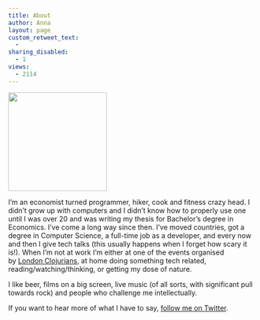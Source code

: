 ```yaml
---
title: About
author: Anna
layout: page
custom_retweet_text:
  - 
sharing_disabled:
  - 1
views:
  - 2114
---
```

[<img class="alignright wp-image-472 size-thumbnail" src="https://www.gravatar.com/avatar/03e4dc6859477048a54720201a5f3b2b.png?s=200" alt="" width="200" height="200" />][1]

I’m an economist turned programmer, hiker, cook and fitness crazy head. I didn&#8217;t grow up with computers and I didn&#8217;t know how to properly use one until I was over 20 and was writing my thesis for Bachelor&#8217;s degree in Economics. I&#8217;ve come a long way since then. I&#8217;ve moved countries, got a degree in Computer Science, a full-time job as a developer, and every now and then I give tech talks (this usually happens when I forget how scary it is!). When I&#8217;m not at work I&#8217;m either at one of the events organised by [London Clojurians][2], at home doing something tech related, reading/watching/thinking, or getting my dose of nature.

I like beer, films on a big screen, live music (of all sorts, with significant pull towards rock) and people who challenge me intellectually.

If you want to hear more of what I have to say, <a href="http://twitter.com/AnnaPawlicka" target="_blank">follow me on Twitter</a>.

&nbsp;

 [1]: http://annapawlicka.com/wp-content/uploads/2012/11/IMG_4361.jpg
 [2]: http://londonclojurians.org/